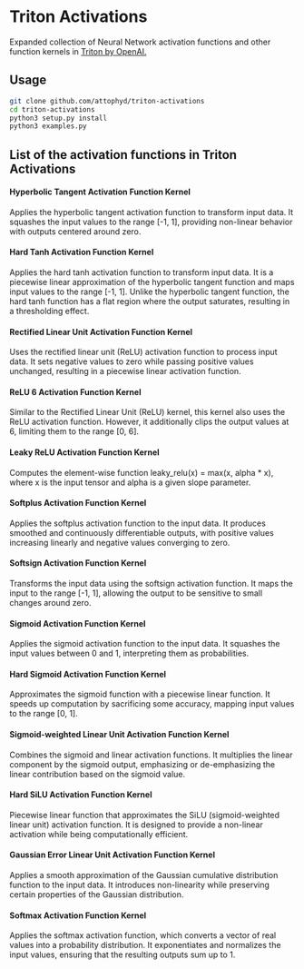# Triton Activations

Expanded collection of Neural Network activation functions and other function kernels in [Triton by OpenAI.](https://github.com/openai/triton)

## Usage

```bash
git clone github.com/attophyd/triton-activations
cd triton-activations
python3 setup.py install
python3 examples.py
```

## List of the activation functions in Triton Activations

#### **Hyperbolic Tangent Activation Function Kernel**

Applies the hyperbolic tangent activation function to transform input data. It squashes the input values to the range [-1, 1], providing non-linear behavior with outputs centered around zero.

#### **Hard Tanh Activation Function Kernel**

Applies the hard tanh activation function to transform input data. It is a piecewise linear approximation of the hyperbolic tangent function and maps input values to the range [-1, 1]. Unlike the hyperbolic tangent function, the hard tanh function has a flat region where the output saturates, resulting in a thresholding effect. 

#### **Rectified Linear Unit Activation Function Kernel**

Uses the rectified linear unit (ReLU) activation function to process input data. It sets negative values to zero while passing positive values unchanged, resulting in a piecewise linear activation function.

#### **ReLU 6 Activation Function Kernel**

Similar to the Rectified Linear Unit (ReLU) kernel, this kernel also uses the ReLU activation function. However, it additionally clips the output values at 6, limiting them to the range [0, 6].

#### **Leaky ReLU Activation Function Kernel**
Computes the element-wise function leaky_relu(x) = max(x, alpha * x), where x is the input tensor and alpha is a given slope parameter.

#### **Softplus Activation Function Kernel**

Applies the softplus activation function to the input data. It produces smoothed and continuously differentiable outputs, with positive values increasing linearly and negative values converging to zero.

#### **Softsign Activation Function Kernel**

Transforms the input data using the softsign activation function. It maps the input to the range [-1, 1], allowing the output to be sensitive to small changes around zero.

#### **Sigmoid Activation Function Kernel**

Applies the sigmoid activation function to the input data. It squashes the input values between 0 and 1, interpreting them as probabilities.

#### **Hard Sigmoid Activation Function Kernel**

Approximates the sigmoid function with a piecewise linear function. It speeds up computation by sacrificing some accuracy, mapping input values to the range [0, 1].

#### **Sigmoid-weighted Linear Unit Activation Function Kernel**

Combines the sigmoid and linear activation functions. It multiplies the linear component by the sigmoid output, emphasizing or de-emphasizing the linear contribution based on the sigmoid value.

#### **Hard SiLU Activation Function Kernel**

Piecewise linear function that approximates the SiLU (sigmoid-weighted linear unit) activation function. It is designed to provide a non-linear activation while being computationally efficient.

#### **Gaussian Error Linear Unit Activation Function Kernel**

Applies a smooth approximation of the Gaussian cumulative distribution function to the input data. It introduces non-linearity while preserving certain properties of the Gaussian distribution.

#### **Softmax Activation Function Kernel**

Applies the softmax activation function, which converts a vector of real values into a probability distribution. It exponentiates and normalizes the input values, ensuring that the resulting outputs sum up to 1.
